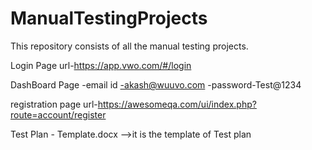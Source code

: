 # ManualTestingProjects
 This repository consists of all the manual testing projects.
 
 Login Page url-https://app.vwo.com/#/login

 DashBoard Page 
 -email id -akash@wuuvo.com
 -password-Test@1234

registration page url-https://awesomeqa.com/ui/index.php?route=account/register

Test Plan - Template.docx -->it is the template of Test plan

